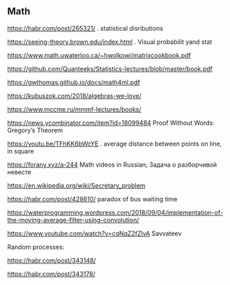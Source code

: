 ## Math

<https://habr.com/post/265321/> . statistical disributions

<https://seeing-theory.brown.edu/index.html> . Visual probabilit yand stat

<https://www.math.uwaterloo.ca/~hwolkowi/matrixcookbook.pdf>

https://github.com/Quanteeks/Statistics-lectures/blob/master/book.pdf

<https://gwthomas.github.io/docs/math4ml.pdf>

<https://kubuszok.com/2018/algebras-we-love/>

<https://www.mccme.ru/mmmf-lectures/books/>

<https://news.ycombinator.com/item?id=18099484> Proof Without Words: Gregory’s Theorem

<https://youtu.be/TFhKK6bWcYE> . average distance between points on line, in square

<https://forany.xyz/a-244> Math videos in Russian;  Задача о разборчивой невесте

<https://en.wikipedia.org/wiki/Secretary_problem>

<https://habr.com/post/428610/> paradox of bus waiting time

<https://waterprogramming.wordpress.com/2018/09/04/implementation-of-the-moving-average-filter-using-convolution/>


<https://www.youtube.com/watch?v=cqNqZ2fZlvA> Savvateev


Random processes:

https://habr.com/post/343148/

https://habr.com/post/343178/

